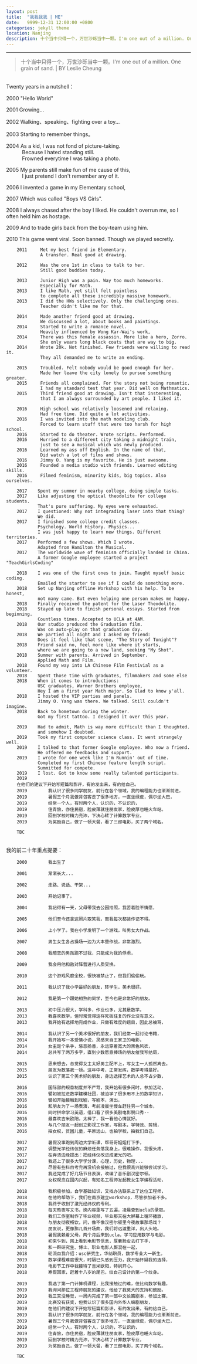 ```yaml
---
layout: post
title:  "我我我我 | ME"
date:   9999-12-31 12:00:00 +0800
categories: jekyll theme
location: Nanjing
description: 十个当中只得一个，万世沙砾当中一颗。I'm one out of a million. One grain of sand.
---
```

---


> 十个当中只得一个，万世沙砾当中一颗。I'm one out of a million. One grain of sand.
> | BY Leslie Cheung

<br>Twenty years in a nutshell：

2000     "Hello World"
        
2001     Growing...
       
2002     Walking、speaking、fighting over a toy...
        
2003     Starting to remember things。
        
2004     As a kid, I was not fond of picture-taking.
         <br>&nbsp;&nbsp;&nbsp;&nbsp;&nbsp;&nbsp;&nbsp;&nbsp;&nbsp;&nbsp;&nbsp;Because I hated standing still.
         <br>&nbsp;&nbsp;&nbsp;&nbsp;&nbsp;&nbsp;&nbsp;&nbsp;&nbsp;&nbsp;&nbsp;Frowned everytime I was taking a photo.
        
2005     My parents still make fun of me cause of this, 
         <br>&nbsp;&nbsp;&nbsp;&nbsp;&nbsp;&nbsp;&nbsp;&nbsp;&nbsp;&nbsp;&nbsp;I just pretend I don't remember any of it.
        
2006     I invented a game in my Elementary school,
        
2007     Which was called "Boys VS Girls".
        
2008     I always chased after the boy I liked. 
         He couldn't overrun me,
         so I often held him as hostage.
        
2009     And to trade girls back from the boy-team using him.
        
2010     This game went viral. Soon banned. 
         Though we played secretly.
                    
        2011     Met my best friend in Elementary. 
                 A transfer. Real good at drawing.
        
        2012     Was the one 1st in class to talk to her. 
                 Still good buddies today.
        
        2013     Junior High was a pain. Way too much homeworks. 
                 Especially for Math. 
        2013     I like Math, yet still felt pointless
                 to complete all these incredibly massive homework.
        2013     I did the HWs selectively. Only the challenging ones. 
                 Teacher didn't like me for that.
        
        2014     Made another friend good at drawing. 
                 We discussed a lot, about books and paintings.
        2014     Started to write a romance novel. 
                 Heavily influenced by Wong Kar-Wai's work, 
        2014     There was this female assassin. More like a hero, Zorro.
                 She only wears long black coats that are way to big.
        2014     Wrote 20k. Not finished. Few friends were willing to read it. 
                 They all demanded me to write an ending.
       
        2015     Troubled. Felt nobody would be good enough for her.
                 Made her leave the city lonely to pursue something greater.
        2015     Friends all complained. For the story not being romantic.
                 I had my standard test that year. Did well on Mathmatics.
        2015     Third friend good at drawing. Isn't that insteresting,
                 that I am always surrounded by art people. I liked it.
        
        2016     High school was relatively loosened and relaxing. 
                 Had free time. Did quite a lot activities.
        2016     I was invited into the math modeling club.
                 Forced to learn stuff that were too harsh for high school.
        2016     Started to do theater. Wrote scripts. Performed.
        2016     Hurried to a different city taking a midnight train,
                 just to see a musical which was newly produced.
        2016     Learned my ass off English. In the name of that,
                 Did watch a lot of films and shows.
        2016     Jimmy O. Yang is my favorite. He is just awesome.
        2016     Founded a media studio with friends. Learned editing skills.
        2016     Filmed feminism, minority kids, big topics. Also ourselves. 
        
        2017    Spent my summer in nearby college, doing simple tasks.
        2017    Like adjusting the optical theodolite for college students.
                That's pure suffering. My eyes were exhausted.
        2017    I questioned: Why not integrading laser into that thing? 
                We did.
        2017    I finished some college credit classes. 
                Psychology. World History. Physics...
                I was just happy to learn new things. Different territories.
        2017    Performed a few shows. Which I wrote. 
                Adapted from Hamilton the Musical.
        2017    The worldwide wave of feminism officially landed in China.
                A former Google employee started a project "TeachGirlsCoding"
        
        2018    I was one of the first ones to join. Taught myself basic coding.
                Emailed the starter to see if I could do something more.
        2018    Set up Nanjing offline Workshop with his help. To be honest,
                not many came. But even helping one person makes me happy.
        2018    Finally received the patent for the Laser Theodolite.
        2018    Stayed up late to finish personal essays. Started from beginning.
                Countless times. Accepted to UCLA at 4AM. 
        2018    Our studio produced the Graduation film. 
                Was on auto-play on that graduation day.
        2018    We partied all night and I asked my friend:
                Does it feel like that scene, "The Story of Tonight"?
        2018    Friend said no, feel more like where it starts,
                where we are going to a new land, seeking "My Shot".
        2018    Summer with parents. Arrived in September.
                Applied Math and Film.
        2018    Found my way into LA Chinese Film Festivial as a volunteer.
        2018    Spent those time with graduates, filmmakers and some else
        2018    When it comes to introductions:
                USC graduates, Warner Brothers employee,
                Hey I am a first year Math major. So Glad to know y'all.
        2018    I hosted the VIP parties and panels.
                Jimmy O. Yang was there. We talked. Still couldn't imagine.
        2018    Back to hometown during the winter. 
                Got my first tattoo. I designed it over this year.
      
        2019    Had to admit, Math is way more difficult than I thoughted.
                and somehow I doubted.
        2019    Took my first computer science class. It went strangely well.
        2019    I talked to that former Google employee. Who now a friend.
                He offered me feedbacks and support.
        2019    I wrote for one week like I'm Runnin' out of time.
                Completed my first Chinese feature length script. 
                Summitted for compete.
        2019    I lost. Got to know some really talented participants.
        2019    
        在他们的建议下开始写短篇和影评，有的发出来，有的给自己。
        2019        我认识了很多同学朋友，前行在各个领域，我的编程能力也渐渐前进，
        2019        暑假三个月我做背包客走了很多地方，一直坐绿皮，偶尔坐大巴，
        2019        经常一个人，有时两个人，认识的，不认识的，
        2019        住青旅，亦住民宿，脸皮薄就住朋友家，脸皮厚也睡火车站。
        2019        回到学校时精力充沛，下决心转了计算数学专业，
        2019        为奖励自己，做了一顿大餐，看了三部电影，买了两个域名。
        
        TBC
                              
        


<br>我的前二十年重点提要：

        2000        我出生了
        
        2001        渐渐长大...
        
        2002        走路、说话、干架...
        
        2003        开始记事了。
        
        2004        我记得有一天，父母带我去公园拍照，我苦着脸不情愿，
        
        2005        他们至今还拿这照片取笑我，而我每次都装作记不得。
        
        2006        上小学了。我在小学发明了一个游戏，叫男女大作战。
        
        2007        男生女生各占操场一边为大本营作战，非常激烈。
        
        2008        我暗恋的男孩跑不过我，只能成为我的俘虏，
        
        2009        我会用他和敌对阵营进行人质交换。
        
        2010        这个游戏风靡全校，很快被禁止了，但我们偷偷玩。
        
        2011        我认识了我小学最好的朋友，转学生，美术很好。
        
        2012        我是第一个跟她相熟的同学，至今也是非常好的朋友。
        
        2013        初中压力很大，学科多，作业也多，尤其是数学。
        2013        我喜欢数学，但时常觉得这样死板往复的作业没有意义。
        2013        我开始有选择地完成作业，只做有难度的题目，因此总被骂，
        
        2014        我认识了另一个美术很好的朋友，我们经常一起讨论书籍，
        2014        我开始写一本爱情小说，灵感来自王家卫的电影，
        2014        女主是个杀手，惩恶扬善，永远穿着宽大的黑色风衣，
        2014        总共写了两万多字，直到少数愿意捧场的朋友催我写结局，
        
        2015        思来想去，总觉得女主太好男主配不上，写女主一人孤然离去。
        2015        朋友为数落我一顿。这年中考，正常发挥，数学考得最好。
        2015        认识了第三个美术好的朋友，身边选择艺术的人总不占少数，
        
        2016        国际部的规章制度并不严苛，我开始有很多闲时，参加活动，
        2016        譬如被拉进数学建模社团，被迫学了很多用不上的数学知识，
        2016        譬如开始接触到戏剧，写剧本，演出，
        2016        和朋友为了一场表演，考前凌晨坐慢车赶往另一个城市，
        2016        同时拼命学习英语，借口看了很多美剧电影脱口秀--
        2016        最喜欢吉米欧阳，太棒了，我一看他心情就好。
        2016        与几个朋友一起创立影视工作室，写剧本，学特效、剪辑，
        2016        拍女权，贫困儿童，平原远山，也拍学校，拍我们自己。
        
        2017        暑假没事跑到周边大学听课，帮哥哥姐姐打下手，
        2017        调整光学经纬仪的麻烦任务落我身上，很难操作，我很头疼，
        2017        在奔溃边缘提出：把经纬仪改进成激光的吧。
        2017        我还上了很多大学学分课，心理，历史，物理...
        2017        尽管有些科目考完再没机会接触过，但我很高兴能够尝试学习。
        2017        我还完成了好几场节日表演，改编了音乐剧汉密尔顿。
        2017        女权观念在国内兴起，有知名工程师发起教女生学编程活动，
        
        2018        我积极参加，自学基础知识，又找办法联系上了这位工程师，
        2018        在他的帮助下，我们在南京建立workshop，尽管参加者不多。
        2018        我终于收到了激光经纬仪的专利。
        2018        每天熬夜写文书，换内容重写了五遍，凌晨查到ucla的录取。
        2018        我们工作室制作了毕业视频，毕业那天在大屏幕上循环播放，
        2018        与朋友彻夜畅饮，问，像不像汉密尔顿里今夜故事那场戏？
        2018        朋友说，更像那几首开场曲，我们将远渡重洋，出人头地。
        2018        暑假我赖着父母。两个月后来到ucla，学习应用数学与电影。
        2018        初来乍到，网上看到电影节信息，厚着脸皮去打下手，
        2018        和一群研究生、博士、职业电影人厮混在一起，
        2018        轮流自我介绍：usc研究生，华纳职员，数学专业大一新生。
        2019        数学课程难度很大，时隔已久感到压力，我开始怀疑我的选择，
        2018        电影节工作中我接待了吉米欧阳，特别开心。
        2018        寒假回家，赶着十八岁的尾巴，纹自己设计的第一个纹身。
  
        2019        我选了第一门计算机课程，比我接触过的难，但比纯数学有趣，
        2019        我询问那位工程师朋友的建议，他给了我莫大的支持和鼓励。
        2019        我三天没睡觉，一周内完成了第一部中文长篇剧本，参加比赛，
        2019        比赛没有获奖，但我认识了很多国内外华人编剧朋友，
        2019        在他们的建议下开始写短篇和影评，有的发出来，有的给自己。
        2019        我认识了很多同学朋友，前行在各个领域，我的编程能力也渐渐前进，
        2019        暑假三个月我做背包客走了很多地方，一直坐绿皮，偶尔坐大巴，
        2019        经常一个人，有时两个人，认识的，不认识的，
        2019        住青旅，亦住民宿，脸皮薄就住朋友家，脸皮厚也睡火车站。
        2019        回到学校时精力充沛，下决心转了计算数学专业，
        2019        为奖励自己，做了一顿大餐，看了三部电影，买了两个域名。
        
        TBC
                              
        
